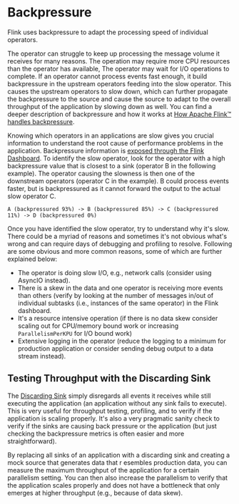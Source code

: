 # Backpressure<a name="troubleshooting-backpressure"></a>

Flink uses backpressure to adapt the processing speed of individual operators\. 

The operator can struggle to keep up processing the message volume it receives for many reasons\. The operation may require more CPU resources than the operator has available, The operator may wait for I/O operations to complete\. If an operator cannot process events fast enough, it build backpressure in the upstream operators feeding into the slow operator\. This causes the upstream operators to slow down, which can further propagate the backpressure to the source and cause the source to adapt to the overall throughput of the application by slowing down as well\. You can find a deeper description of backpressure and how it works at [How Apache Flink™ handles backpressure](https://www.ververica.com/blog/how-flink-handles-backpressure)\.

Knowing which operators in an applications are slow gives you crucial information to understand the root cause of performance problems in the application\. Backpressure information is [exposed through the Flink Dashboard](https://nightlies.apache.org/flink/flink-docs-stable/docs/ops/monitoring/back_pressure/)\. To identify the slow operator, look for the operator with a high backpressure value that is closest to a sink \(operator B in the following example\)\. The operator causing the slowness is then one of the downstream operators \(operator C in the example\)\. B could process events faster, but is backpressured as it cannot forward the output to the actual slow operator C\.

```
A (backpressured 93%) -> B (backpressured 85%) -> C (backpressured 11%) -> D (backpressured 0%)
```

Once you have identified the slow operator, try to understand why it's slow\. There could be a myriad of reasons and sometimes it's not obvious what's wrong and can require days of debugging and profiling to resolve\. Following are some obvious and more common reasons, some of which are further explained below:
+ The operator is doing slow I/O, e\.g\., network calls \(consider using AsyncIO instead\)\.
+ There is a skew in the data and one operator is receiving more events than others \(verify by looking at the number of messages in/out of individual subtasks \(i\.e\., instances of the same operator\) in the Flink dashboard\.
+ It's a resource intensive operation \(if there is no data skew consider scaling out for CPU/memory bound work or increasing `ParallelismPerKPU` for I/O bound work\)
+ Extensive logging in the operator \(reduce the logging to a minimum for production application or consider sending debug output to a data stream instead\)\.

## Testing Throughput with the Discarding Sink<a name="troubleshooting-testing-throughput"></a>

The [Discarding Sink](https://nightlies.apache.org/flink/flink-docs-stable/api/java/org/apache/flink/streaming/api/functions/sink/DiscardingSink.html) simply disregards all events it receives while still executing the application \(an application without any sink fails to execute\)\. This is very useful for throughput testing, profiling, and to verify if the application is scaling properly\. It's also a very pragmatic sanity check to verify if the sinks are causing back pressure or the application \(but just checking the backpressure metrics is often easier and more straightforward\)\.

By replacing all sinks of an application with a discarding sink and creating a mock source that generates data that r esembles production data, you can measure the maximum throughput of the application for a certain parallelism setting\. You can then also increase the parallelism to verify that the application scales properly and does not have a bottleneck that only emerges at higher throughput \(e\.g\., because of data skew\)\.